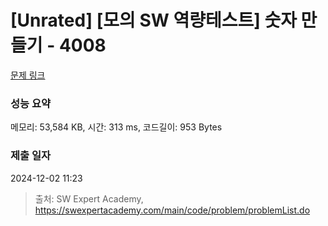 # [Unrated] [모의 SW 역량테스트] 숫자 만들기 - 4008 

[문제 링크](https://swexpertacademy.com/main/code/problem/problemDetail.do?contestProbId=AWIeRZV6kBUDFAVH) 

### 성능 요약

메모리: 53,584 KB, 시간: 313 ms, 코드길이: 953 Bytes

### 제출 일자

2024-12-02 11:23



> 출처: SW Expert Academy, https://swexpertacademy.com/main/code/problem/problemList.do